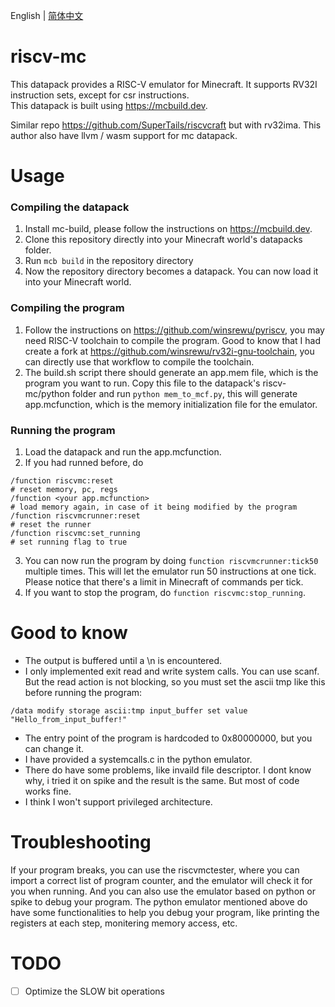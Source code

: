 English | [简体中文](README_zh_CN.md)  

# riscv-mc
This datapack provides a RISC-V emulator for Minecraft.
It supports RV32I instruction sets, except for csr instructions.  
This datapack is built using https://mcbuild.dev.  

Similar repo https://github.com/SuperTails/riscvcraft but with rv32ima. This author also have llvm / wasm support for mc datapack.

# Usage
### Compiling the datapack
1. Install mc-build, please follow the instructions on https://mcbuild.dev.
2. Clone this repository directly into your Minecraft world's datapacks folder.
3. Run ```mcb build``` in the repository directory
4. Now the repository directory becomes a datapack. You can now load it into your Minecraft world.

### Compiling the program
1. Follow the instructions on https://github.com/winsrewu/pyriscv, you may need RISC-V toolchain to compile the program. Good to know that I had create a fork at https://github.com/winsrewu/rv32i-gnu-toolchain, you can directly use that workflow to compile the toolchain.
2. The build.sh script there should generate an app.mem file, which is the program you want to run. Copy this file to the datapack's riscv-mc/python folder and run ```python mem_to_mcf.py```, this will generate app.mcfunction, which is the memory initialization file for the emulator.


### Running the program
1. Load the datapack and run the app.mcfunction.
2. If you had runned before, do
```
/function riscvmc:reset
# reset memory, pc, regs
/function <your app.mcfunction>
# load memory again, in case of it being modified by the program
/function riscvmcrunner:reset
# reset the runner
/function riscvmc:set_running
# set running flag to true
```
3. You can now run the program by doing ```function riscvmcrunner:tick50``` multiple times.
This will let the emulator run 50 instructions at one tick. Please notice that there's a limit in Minecraft of commands per tick.
4. If you want to stop the program, do ```function riscvmc:stop_running```.


# Good to know
- The output is buffered until a \n is encountered.
- I only implemented exit read and write system calls. You can use scanf. But the read action is not blocking, so you must set the ascii tmp like this before running the program:
```
/data modify storage ascii:tmp input_buffer set value "Hello_from_input_buffer!"
```
- The entry point of the program is hardcoded to 0x80000000, but you can change it.
- I have provided a systemcalls.c in the python emulator.
- There do have some problems, like invaild file descriptor. I dont know why, i tried it on spike and the result is the same. But most of code works fine.
- I think I won't support privileged architecture.

# Troubleshooting
If your program breaks, you can use the riscvmctester, where you can import a correct list of program counter, and the emulator will check it for you when running. And you can also use the emulator based on python or spike to debug your program. The python emulator mentioned above do have some functionalities to help you debug your program, like printing the registers at each step, monitering memory access, etc.

# TODO
- [ ] Optimize the SLOW bit operations